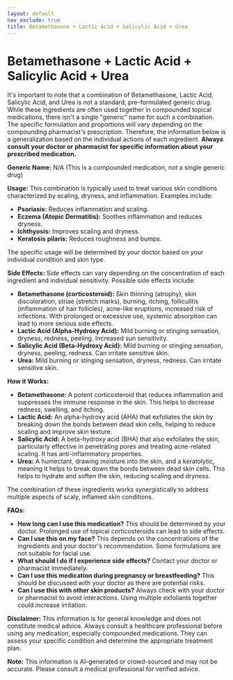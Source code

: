 ```yaml
---
layout: default
nav_exclude: true
title: Betamethasone + Lactic Acid + Salicylic Acid + Urea
---
```


# Betamethasone + Lactic Acid + Salicylic Acid + Urea

It's important to note that a combination of Betamethasone, Lactic Acid, Salicylic Acid, and Urea is not a standard, pre-formulated generic drug.  While these ingredients are often used together in compounded topical medications, there isn't a single "generic" name for such a combination.  The specific formulation and proportions will vary depending on the compounding pharmacist's prescription.  Therefore, the information below is a generalization based on the individual actions of each ingredient.  **Always consult your doctor or pharmacist for specific information about your prescribed medication.**


**Generic Name:**  N/A (This is a compounded medication, not a single generic drug)

**Usage:**  This combination is typically used to treat various skin conditions characterized by scaling, dryness, and inflammation. Examples include:

* **Psoriasis:**  Reduces inflammation and scaling.
* **Eczema (Atopic Dermatitis):**  Soothes inflammation and reduces dryness.
* **Ichthyosis:** Improves scaling and dryness.
* **Keratosis pilaris:**  Reduces roughness and bumps.

The specific usage will be determined by your doctor based on your individual condition and skin type.


**Side Effects:**  Side effects can vary depending on the concentration of each ingredient and individual sensitivity.  Possible side effects include:

* **Betamethasone (corticosteroid):** Skin thinning (atrophy), skin discoloration, striae (stretch marks), burning, itching, folliculitis (inflammation of hair follicles), acne-like eruptions, increased risk of infections.  With prolonged or excessive use, systemic absorption can lead to more serious side effects.
* **Lactic Acid (Alpha-Hydroxy Acid):** Mild burning or stinging sensation, dryness, redness, peeling.  Increased sun sensitivity.
* **Salicylic Acid (Beta-Hydroxy Acid):** Mild burning or stinging sensation, dryness, peeling, redness.  Can irritate sensitive skin.
* **Urea:**  Mild burning or stinging sensation, dryness, redness.  Can irritate sensitive skin.


**How it Works:**

* **Betamethasone:**  A potent corticosteroid that reduces inflammation and suppresses the immune response in the skin. This helps to decrease redness, swelling, and itching.
* **Lactic Acid:**  An alpha-hydroxy acid (AHA) that exfoliates the skin by breaking down the bonds between dead skin cells, helping to reduce scaling and improve skin texture.
* **Salicylic Acid:**  A beta-hydroxy acid (BHA) that also exfoliates the skin, particularly effective in penetrating pores and treating acne-related scaling.  It has anti-inflammatory properties.
* **Urea:**  A humectant, drawing moisture into the skin, and a keratolytic, meaning it helps to break down the bonds between dead skin cells.  This helps to hydrate and soften the skin, reducing scaling and dryness.

The combination of these ingredients works synergistically to address multiple aspects of scaly, inflamed skin conditions.


**FAQs:**

* **How long can I use this medication?**  This should be determined by your doctor.  Prolonged use of topical corticosteroids can lead to side effects.
* **Can I use this on my face?**  This depends on the concentrations of the ingredients and your doctor's recommendation.  Some formulations are not suitable for facial use.
* **What should I do if I experience side effects?**  Contact your doctor or pharmacist immediately.
* **Can I use this medication during pregnancy or breastfeeding?**  This should be discussed with your doctor as there are potential risks.
* **Can I use this with other skin products?**  Always check with your doctor or pharmacist to avoid interactions.  Using multiple exfoliants together could increase irritation.


**Disclaimer:** This information is for general knowledge and does not constitute medical advice.  Always consult a healthcare professional before using any medication, especially compounded medications.  They can assess your specific condition and determine the appropriate treatment plan.


**Note:** This information is AI-generated or crowd-sourced and may not be accurate. Please consult a medical professional for verified advice.